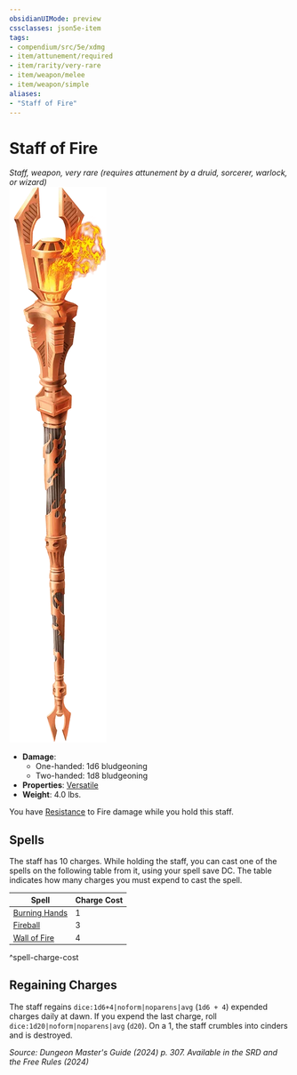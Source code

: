 ```yaml
---
obsidianUIMode: preview
cssclasses: json5e-item
tags:
- compendium/src/5e/xdmg
- item/attunement/required
- item/rarity/very-rare
- item/weapon/melee
- item/weapon/simple
aliases: 
- "Staff of Fire"
---
```

# Staff of Fire
*Staff, weapon, very rare (requires attunement by a druid, sorcerer, warlock, or wizard)*  
![](/3-Mechanics/CLI/items/img/staff-of-fire.webp#right)

- **Damage**:
  - One-handed: 1d6 bludgeoning
  - Two-handed: 1d8 bludgeoning
- **Properties**: [Versatile](item-properties.md#Versatile)
- **Weight**: 4.0 lbs.

You have [Resistance](/3-Mechanics/CLI/variant-rules/resistance-xphb.md) to Fire damage while you hold this staff.

## Spells

The staff has 10 charges. While holding the staff, you can cast one of the spells on the following table from it, using your spell save DC. The table indicates how many charges you must expend to cast the spell.

| Spell | Charge Cost |
|-------|-------------|
| [Burning Hands](/3-Mechanics/CLI/spells/burning-hands-xphb.md) | 1 |
| [Fireball](/3-Mechanics/CLI/spells/fireball-xphb.md) | 3 |
| [Wall of Fire](/3-Mechanics/CLI/spells/wall-of-fire-xphb.md) | 4 |
^spell-charge-cost

## Regaining Charges

The staff regains `dice:1d6+4|noform|noparens|avg` (`1d6 + 4`) expended charges daily at dawn. If you expend the last charge, roll `dice:1d20|noform|noparens|avg` (`d20`). On a 1, the staff crumbles into cinders and is destroyed.

*Source: Dungeon Master's Guide (2024) p. 307. Available in the <span title='Systems Reference Document (5.2)'>SRD</span> and the Free Rules (2024)*